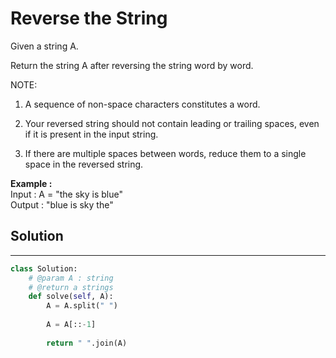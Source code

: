 <h1>Reverse the String</h1>

<p>
Given a string A.

Return the string A after reversing the string word by word.

NOTE:

1. A sequence of non-space characters constitutes a word.

2. Your reversed string should not contain leading or trailing spaces, even if it is present in the input string.

3. If there are multiple spaces between words, reduce them to a single space in the reversed string.

</p>

<p><b>Example :</b><br>Input : A = "the sky is blue"<br>Output : "blue is sky the"</p>

<h2>Solution</h2>

***

```python
class Solution:
    # @param A : string
    # @return a strings
    def solve(self, A):
        A = A.split(" ")
        
        A = A[::-1]
        
        return " ".join(A)

```